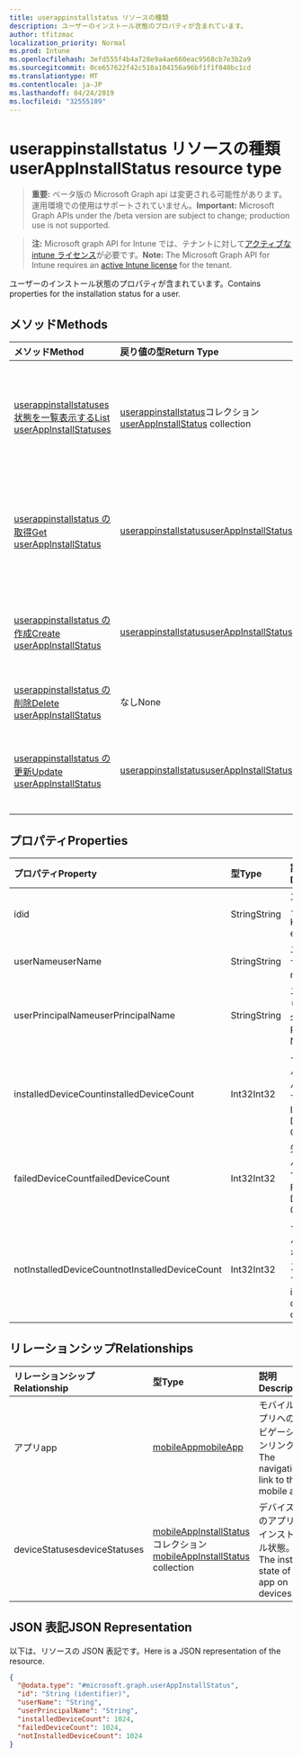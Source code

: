 ```yaml
---
title: userappinstallstatus リソースの種類
description: ユーザーのインストール状態のプロパティが含まれています。
author: tfitzmac
localization_priority: Normal
ms.prod: Intune
ms.openlocfilehash: 3efd555f4b4a728e9a4ae660eac9568cb7e3b2a9
ms.sourcegitcommit: 0ce657622f42c510a104156a96bf1f1f040bc1cd
ms.translationtype: MT
ms.contentlocale: ja-JP
ms.lasthandoff: 04/24/2019
ms.locfileid: "32555109"
---
```

# <a name="userappinstallstatus-resource-type"></a><span data-ttu-id="7a1d3-103">userappinstallstatus リソースの種類</span><span class="sxs-lookup"><span data-stu-id="7a1d3-103">userAppInstallStatus resource type</span></span>

> <span data-ttu-id="7a1d3-104">**重要:** ベータ版の Microsoft Graph api は変更される可能性があります。運用環境での使用はサポートされていません。</span><span class="sxs-lookup"><span data-stu-id="7a1d3-104">**Important:** Microsoft Graph APIs under the /beta version are subject to change; production use is not supported.</span></span>

> <span data-ttu-id="7a1d3-105">**注:** Microsoft graph API for Intune では、テナントに対して[アクティブな intune ライセンス](https://go.microsoft.com/fwlink/?linkid=839381)が必要です。</span><span class="sxs-lookup"><span data-stu-id="7a1d3-105">**Note:** The Microsoft Graph API for Intune requires an [active Intune license](https://go.microsoft.com/fwlink/?linkid=839381) for the tenant.</span></span>

<span data-ttu-id="7a1d3-106">ユーザーのインストール状態のプロパティが含まれています。</span><span class="sxs-lookup"><span data-stu-id="7a1d3-106">Contains properties for the installation status for a user.</span></span>

## <a name="methods"></a><span data-ttu-id="7a1d3-107">メソッド</span><span class="sxs-lookup"><span data-stu-id="7a1d3-107">Methods</span></span>
|<span data-ttu-id="7a1d3-108">メソッド</span><span class="sxs-lookup"><span data-stu-id="7a1d3-108">Method</span></span>|<span data-ttu-id="7a1d3-109">戻り値の型</span><span class="sxs-lookup"><span data-stu-id="7a1d3-109">Return Type</span></span>|<span data-ttu-id="7a1d3-110">説明</span><span class="sxs-lookup"><span data-stu-id="7a1d3-110">Description</span></span>|
|:---|:---|:---|
|[<span data-ttu-id="7a1d3-111">userappinstallstatuses 状態を一覧表示する</span><span class="sxs-lookup"><span data-stu-id="7a1d3-111">List userAppInstallStatuses</span></span>](../api/intune-apps-userappinstallstatus-list.md)|<span data-ttu-id="7a1d3-112">[userappinstallstatus](../resources/intune-apps-userappinstallstatus.md)コレクション</span><span class="sxs-lookup"><span data-stu-id="7a1d3-112">[userAppInstallStatus](../resources/intune-apps-userappinstallstatus.md) collection</span></span>|<span data-ttu-id="7a1d3-113">[userappinstallstatus](../resources/intune-apps-userappinstallstatus.md)オブジェクトのプロパティとリレーションシップをリストします。</span><span class="sxs-lookup"><span data-stu-id="7a1d3-113">List properties and relationships of the [userAppInstallStatus](../resources/intune-apps-userappinstallstatus.md) objects.</span></span>|
|[<span data-ttu-id="7a1d3-114">userappinstallstatus の取得</span><span class="sxs-lookup"><span data-stu-id="7a1d3-114">Get userAppInstallStatus</span></span>](../api/intune-apps-userappinstallstatus-get.md)|[<span data-ttu-id="7a1d3-115">userappinstallstatus</span><span class="sxs-lookup"><span data-stu-id="7a1d3-115">userAppInstallStatus</span></span>](../resources/intune-apps-userappinstallstatus.md)|<span data-ttu-id="7a1d3-116">[userappinstallstatus](../resources/intune-apps-userappinstallstatus.md)オブジェクトのプロパティとリレーションシップを読み取ります。</span><span class="sxs-lookup"><span data-stu-id="7a1d3-116">Read properties and relationships of the [userAppInstallStatus](../resources/intune-apps-userappinstallstatus.md) object.</span></span>|
|[<span data-ttu-id="7a1d3-117">userappinstallstatus の作成</span><span class="sxs-lookup"><span data-stu-id="7a1d3-117">Create userAppInstallStatus</span></span>](../api/intune-apps-userappinstallstatus-create.md)|[<span data-ttu-id="7a1d3-118">userappinstallstatus</span><span class="sxs-lookup"><span data-stu-id="7a1d3-118">userAppInstallStatus</span></span>](../resources/intune-apps-userappinstallstatus.md)|<span data-ttu-id="7a1d3-119">新しい[userappinstallstatus](../resources/intune-apps-userappinstallstatus.md)オブジェクトを作成します。</span><span class="sxs-lookup"><span data-stu-id="7a1d3-119">Create a new [userAppInstallStatus](../resources/intune-apps-userappinstallstatus.md) object.</span></span>|
|[<span data-ttu-id="7a1d3-120">userappinstallstatus の削除</span><span class="sxs-lookup"><span data-stu-id="7a1d3-120">Delete userAppInstallStatus</span></span>](../api/intune-apps-userappinstallstatus-delete.md)|<span data-ttu-id="7a1d3-121">なし</span><span class="sxs-lookup"><span data-stu-id="7a1d3-121">None</span></span>|<span data-ttu-id="7a1d3-122">[userappinstallstatus](../resources/intune-apps-userappinstallstatus.md)を削除します。</span><span class="sxs-lookup"><span data-stu-id="7a1d3-122">Deletes a [userAppInstallStatus](../resources/intune-apps-userappinstallstatus.md).</span></span>|
|[<span data-ttu-id="7a1d3-123">userappinstallstatus の更新</span><span class="sxs-lookup"><span data-stu-id="7a1d3-123">Update userAppInstallStatus</span></span>](../api/intune-apps-userappinstallstatus-update.md)|[<span data-ttu-id="7a1d3-124">userappinstallstatus</span><span class="sxs-lookup"><span data-stu-id="7a1d3-124">userAppInstallStatus</span></span>](../resources/intune-apps-userappinstallstatus.md)|<span data-ttu-id="7a1d3-125">[userappinstallstatus](../resources/intune-apps-userappinstallstatus.md)オブジェクトのプロパティを更新します。</span><span class="sxs-lookup"><span data-stu-id="7a1d3-125">Update the properties of a [userAppInstallStatus](../resources/intune-apps-userappinstallstatus.md) object.</span></span>|

## <a name="properties"></a><span data-ttu-id="7a1d3-126">プロパティ</span><span class="sxs-lookup"><span data-stu-id="7a1d3-126">Properties</span></span>
|<span data-ttu-id="7a1d3-127">プロパティ</span><span class="sxs-lookup"><span data-stu-id="7a1d3-127">Property</span></span>|<span data-ttu-id="7a1d3-128">型</span><span class="sxs-lookup"><span data-stu-id="7a1d3-128">Type</span></span>|<span data-ttu-id="7a1d3-129">説明</span><span class="sxs-lookup"><span data-stu-id="7a1d3-129">Description</span></span>|
|:---|:---|:---|
|<span data-ttu-id="7a1d3-130">id</span><span class="sxs-lookup"><span data-stu-id="7a1d3-130">id</span></span>|<span data-ttu-id="7a1d3-131">String</span><span class="sxs-lookup"><span data-stu-id="7a1d3-131">String</span></span>|<span data-ttu-id="7a1d3-132">エンティティのキー。</span><span class="sxs-lookup"><span data-stu-id="7a1d3-132">Key of the entity.</span></span>|
|<span data-ttu-id="7a1d3-133">userName</span><span class="sxs-lookup"><span data-stu-id="7a1d3-133">userName</span></span>|<span data-ttu-id="7a1d3-134">String</span><span class="sxs-lookup"><span data-stu-id="7a1d3-134">String</span></span>|<span data-ttu-id="7a1d3-135">ユーザー名です。</span><span class="sxs-lookup"><span data-stu-id="7a1d3-135">User name.</span></span>|
|<span data-ttu-id="7a1d3-136">userPrincipalName</span><span class="sxs-lookup"><span data-stu-id="7a1d3-136">userPrincipalName</span></span>|<span data-ttu-id="7a1d3-137">String</span><span class="sxs-lookup"><span data-stu-id="7a1d3-137">String</span></span>|<span data-ttu-id="7a1d3-138">ユーザープリンシパル名。</span><span class="sxs-lookup"><span data-stu-id="7a1d3-138">User Principal Name.</span></span>|
|<span data-ttu-id="7a1d3-139">installedDeviceCount</span><span class="sxs-lookup"><span data-stu-id="7a1d3-139">installedDeviceCount</span></span>|<span data-ttu-id="7a1d3-140">Int32</span><span class="sxs-lookup"><span data-stu-id="7a1d3-140">Int32</span></span>|<span data-ttu-id="7a1d3-141">インストールされたデバイスの数です。</span><span class="sxs-lookup"><span data-stu-id="7a1d3-141">Installed Device Count.</span></span>|
|<span data-ttu-id="7a1d3-142">failedDeviceCount</span><span class="sxs-lookup"><span data-stu-id="7a1d3-142">failedDeviceCount</span></span>|<span data-ttu-id="7a1d3-143">Int32</span><span class="sxs-lookup"><span data-stu-id="7a1d3-143">Int32</span></span>|<span data-ttu-id="7a1d3-144">失敗したデバイスの数です。</span><span class="sxs-lookup"><span data-stu-id="7a1d3-144">Failed Device Count.</span></span>|
|<span data-ttu-id="7a1d3-145">notInstalledDeviceCount</span><span class="sxs-lookup"><span data-stu-id="7a1d3-145">notInstalledDeviceCount</span></span>|<span data-ttu-id="7a1d3-146">Int32</span><span class="sxs-lookup"><span data-stu-id="7a1d3-146">Int32</span></span>|<span data-ttu-id="7a1d3-147">インストールされていないデバイスの数です。</span><span class="sxs-lookup"><span data-stu-id="7a1d3-147">Not installed device count.</span></span>|

## <a name="relationships"></a><span data-ttu-id="7a1d3-148">リレーションシップ</span><span class="sxs-lookup"><span data-stu-id="7a1d3-148">Relationships</span></span>
|<span data-ttu-id="7a1d3-149">リレーションシップ</span><span class="sxs-lookup"><span data-stu-id="7a1d3-149">Relationship</span></span>|<span data-ttu-id="7a1d3-150">型</span><span class="sxs-lookup"><span data-stu-id="7a1d3-150">Type</span></span>|<span data-ttu-id="7a1d3-151">説明</span><span class="sxs-lookup"><span data-stu-id="7a1d3-151">Description</span></span>|
|:---|:---|:---|
|<span data-ttu-id="7a1d3-152">アプリ</span><span class="sxs-lookup"><span data-stu-id="7a1d3-152">app</span></span>|[<span data-ttu-id="7a1d3-153">mobileApp</span><span class="sxs-lookup"><span data-stu-id="7a1d3-153">mobileApp</span></span>](../resources/intune-apps-mobileapp.md)|<span data-ttu-id="7a1d3-154">モバイルアプリへのナビゲーションリンク。</span><span class="sxs-lookup"><span data-stu-id="7a1d3-154">The navigation link to the mobile app.</span></span>|
|<span data-ttu-id="7a1d3-155">deviceStatuses</span><span class="sxs-lookup"><span data-stu-id="7a1d3-155">deviceStatuses</span></span>|<span data-ttu-id="7a1d3-156">[mobileAppInstallStatus](../resources/intune-apps-mobileappinstallstatus.md)コレクション</span><span class="sxs-lookup"><span data-stu-id="7a1d3-156">[mobileAppInstallStatus](../resources/intune-apps-mobileappinstallstatus.md) collection</span></span>|<span data-ttu-id="7a1d3-157">デバイス上のアプリのインストール状態。</span><span class="sxs-lookup"><span data-stu-id="7a1d3-157">The install state of the app on devices.</span></span>|

## <a name="json-representation"></a><span data-ttu-id="7a1d3-158">JSON 表記</span><span class="sxs-lookup"><span data-stu-id="7a1d3-158">JSON Representation</span></span>
<span data-ttu-id="7a1d3-159">以下は、リソースの JSON 表記です。</span><span class="sxs-lookup"><span data-stu-id="7a1d3-159">Here is a JSON representation of the resource.</span></span>
<!-- {
  "blockType": "resource",
  "keyProperty": "id",
  "@odata.type": "microsoft.graph.userAppInstallStatus"
}
-->
``` json
{
  "@odata.type": "#microsoft.graph.userAppInstallStatus",
  "id": "String (identifier)",
  "userName": "String",
  "userPrincipalName": "String",
  "installedDeviceCount": 1024,
  "failedDeviceCount": 1024,
  "notInstalledDeviceCount": 1024
}
```





